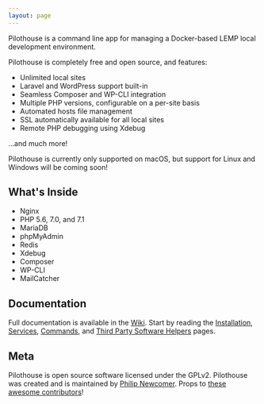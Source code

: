```yaml
---
layout: page
---
```


Pilothouse is a command line app for managing a Docker-based LEMP local development environment.

Pilothouse is completely free and open source, and features:
 * Unlimited local sites
 * Laravel and WordPress support built-in
 * Seamless Composer and WP-CLI integration
 * Multiple PHP versions, configurable on a per-site basis
 * Automated hosts file management
 * SSL automatically available for all local sites
 * Remote PHP debugging using Xdebug

...and much more!

Pilothouse is currently only supported on macOS, but support for Linux and Windows will be coming soon!

## What's Inside

- Nginx
- PHP 5.6, 7.0, and 7.1
- MariaDB
- phpMyAdmin
- Redis
- Xdebug
- Composer
- WP-CLI
- MailCatcher

## Documentation

Full documentation is available in the [Wiki](https://github.com/Pilothouse-App/Pilothouse/wiki). Start by reading the [Installation](https://github.com/Pilothouse-App/Pilothouse/wiki/Installation), [Services](https://github.com/Pilothouse-App/Pilothouse/wiki/Services), [Commands](https://github.com/Pilothouse-App/Pilothouse/wiki/Commands), and [Third Party Software Helpers](https://github.com/Pilothouse-App/Pilothouse/wiki/Third-party-Software-Helpers) pages.

## Meta

Pilothouse is open source software licensed under the GPLv2. Pilothouse was created and is maintained by [Philip Newcomer](https://philipnewcomer.net). Props to [these awesome contributors](https://github.com/Pilothouse-App/pilothouse/graphs/contributors)!
